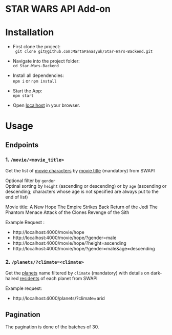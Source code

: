 # STAR WARS API Add-on

# Installation

- First clone the project:  
  ` git clone git@github.com:MartaPanasyuk/Star-Wars-Backend.git`

- Navigate into the project folder:  
  `cd Star-Wars-Backend`

- Install all dependencies:  
  `npm i` or `npm install`

- Start the App:  
  `npm start`

- Open [localhost](http://localhost:4000) in your browser.

# Usage

## Endpoints

### 1. `/movie/<movie_title>`

Get the list of [movie characters](https://swapi.dev/documentation#people) by [movie title](https://swapi.dev/documentation#films) (mandatory) from SWAPI

Optional filter by `gender`  
Optinal sorting by `height` (ascending or descending) or by `age` (ascending or descending; characters whose age is not specified are always put to the end of list)

Movie title:
A New Hope
The Empire Strikes Back
Return of the Jedi
The Phantom Menace
Attack of the Clones
Revenge of the Sith

Example Request :

- http://localhost:4000/movie/hope
- http://localhost:4000/movie/hope/?gender=male
- http://localhost:4000/movie/hope/?height=ascending
- http://localhost:4000/movie/hope/?gender=male&age=descending

### 2. `/planets/?climate=<climate>`

Get the [planets](https://swapi.dev/documentation#planets) name filtered by `climate` (mandatory) with details on dark-haired [residents](https://swapi.dev/documentation#people) of each planet from SWAPI

Example request:

- http://localhost:4000/planets/?climate=arid

## Pagination

The pagination is done of the batches of 30.
